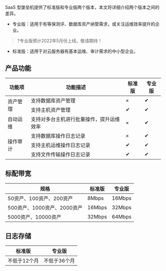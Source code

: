 SaaS 型堡垒机提供了标准版和专业版两个版本，本文将详细介绍两个版本之间的差异。
- 专业版：适用于有等保测评、数据库资产纳管需求，或关注运维效率提升的企业。
>?专业版预计2022年5月份上线，敬请期待！
>
- 标准版：适用于对云服务器有基本运维、审计需求的中小型企业。


## 产品功能
<table>
<thead>
<tr>
<th>功能项</th>
<th>功能描述</th>
<th>标准版</th>
<th>专业版</th>
</tr>
</thead>
<tbody><tr>
 <td  rowspan=2 >资产管理</td>
<td>支持数据库资产管理</td>
<td>×</td>
<td>✔</td>
</tr>
<tr>
<td>支持主机资产管理</td>
<td>✔</td>
<td>✔</td>
</tr>
<tr>
<td>自动运维</td>
<td>支持对多台主机进行批量操作，提升运维效率</td>
<td>×</td>
<td>✔</td>
</tr>
<tr>
<td  rowspan=3 >操作审计</td>
<td>支持数据库操作日志记录</td>
<td>×</td>
<td>✔</td>
</tr>
<tr>
 <td>支持主机运维操作日志记录</td>
<td>✔</td>
<td>✔</td>
</tr>
<tr>
 <td>支持文件传输操作日志记录</td>
<td>✔</td>
<td>✔</td>
</tr>
</tbody></table>

## 标配带宽
| 规格                        | 标准版 | 专业版 |
| --------------------------- | ------ | ------ |
| 50资产、100资产、200资产    | 8Mbps  | 16Mbps |
| 500资产、1000资产、2000资产 | 16Mbps | 32Mbps |
| 5000资产、10000资产         | 32Mbps | 64Mbps |


## 日志存储
| 标准版       | 专业版       |
| ------------ | ------------ |
| 不低于12个月 | 不低于36个月 |

